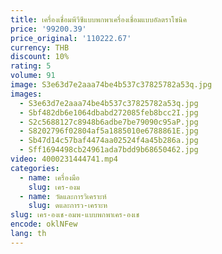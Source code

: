 ```yaml
---
title: เครื่องเชื่อมพีวีซีแบบพกพาเครื่องเชื่อมแบบอัลตราโซนิค
price: '99200.39'
price_original: '110222.67'
currency: THB
discount: 10%
rating: 5
volume: 91
image: S3e63d7e2aaa74be4b537c37825782a53q.jpg
images:
  - S3e63d7e2aaa74be4b537c37825782a53q.jpg
  - Sbf482db6e1064dbabd272085feb8bcc2I.jpg
  - S2c5688127c8948b6adbe7be79090c95aP.jpg
  - S8202796f02804af5a1885010e6788861E.jpg
  - Sb47d14c57baf4474aa02524f4a45b286a.jpg
  - Sff1694498cb24961ada7bdd9b68650462.jpg
video: 4000231444741.mp4
categories:
  - name: เครื่องมือ
    slug: เคร-องม
  - name: วัดและการวิเคราะห์
    slug: ดและการว-เคราะห
slug: เคร-องเช-อมพ-แบบพกพาเคร-องเช
encode: oklNFew
lang: th
---
```

  
